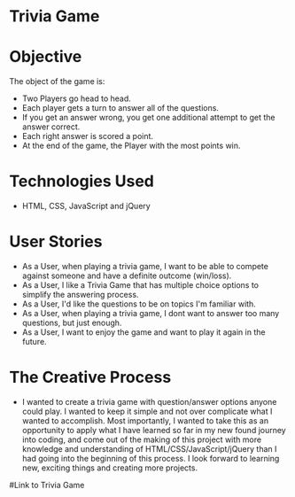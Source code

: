 # Trivia Game

# Objective 

The object of the game is:

 - Two Players go head to head.
 - Each player gets a turn to answer all of the questions.
 - If you get an answer wrong, you get one additional attempt to get the answer correct.
 - Each right answer is scored a point. 
 - At the end of the game, the Player with the most points win.

# Technologies Used

- HTML, CSS, JavaScript and jQuery

# User Stories

- As a User, when playing a trivia game, I want to be able to compete against someone and have a definite outcome (win/loss).
- As a User, I like a Trivia Game that has multiple choice options to simplify the answering process.
- As a User, I'd like the questions to be on topics I'm familiar with.
- As a User, when playing a trivia game, I dont want to answer too many questions, but just enough.
- As a User, I want to enjoy the game and want to play it again in the future.  

# The Creative Process 

- I wanted to create a trivia game with question/answer options anyone could play.  I wanted to keep it simple and not over complicate what I wanted to accomplish. Most importantly, I wanted to take this as an opportunity to apply what I have learned so far in my new found journey into coding, and come out of the making of this project with more knowledge and understanding of HTML/CSS/JavaScript/jQuery than I had going into the beginning of this process.  I look forward to learning new, exciting things and creating more projects. 

#Link to Trivia Game 



